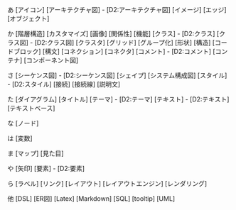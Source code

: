 あ
[アイコン]
[アーキテクチャ図] - [D2:アーキテクチャ図]
[イメージ]
[エッジ]
[オブジェクト]

か
[階層構造]
[カスタマイズ]
[画像]
[関係性]
[機能]
[クラス] - [D2:クラス]
[クラス図] - [D2:クラス図]
[クラスタ]
[グリッド]
[グループ化]
[形状]
[構造]
[コードブロック]
[構文]
[コネクション]
[コネクタ]
[コメント] - [D2:コメント]
[コンテナ]
[コンポーネント図]

さ
[シーケンス図] - [D2:シーケンス図]
[シェイプ]
[システム構成図]
[スタイル] - [D2:スタイル]
[接続]
[接続線]
[説明文]

た
[ダイアグラム]
[タイトル]
[テーマ] - [D2:テーマ]
[テキスト] - [D2:テキスト]
[テキストベース]

な
[ノード]

は
[変数]

ま
[マップ]
[見た目]

や
[矢印]
[要素] - [D2:要素]

ら
[ラベル]
[リンク]
[レイアウト]
[レイアウトエンジン]
[レンダリング]

他
[DSL]
[ER図]
[Latex]
[Markdown]
[SQL]
[tooltip]
[UML]
